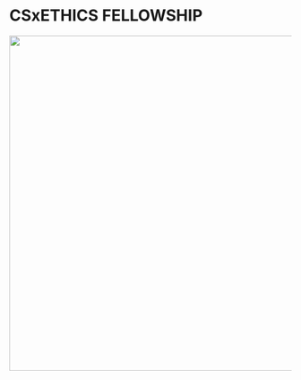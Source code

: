 # CSxETHICS FELLOWSHIP


<img src="https://github.com/shriyadh/CS-Ethics_Metaverse/blob/main/RISE_Poster.jpg" height="600" width="1000">
